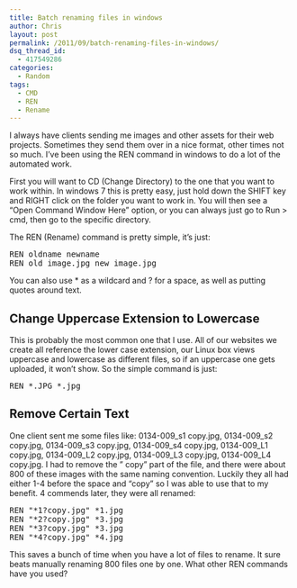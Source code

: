 ```yaml
---
title: Batch renaming files in windows
author: Chris
layout: post
permalink: /2011/09/batch-renaming-files-in-windows/
dsq_thread_id:
  - 417549286
categories:
  - Random
tags:
  - CMD
  - REN
  - Rename
---
```

I always have clients sending me images and other assets for their web projects. Sometimes they send them over in a nice format, other times not so much. I&#8217;ve been using the REN command in windows to do a lot of the automated work.<!--more-->

First you will want to CD (Change Directory) to the one that you want to work within. In windows 7 this is pretty easy, just hold down the SHIFT key and RIGHT click on the folder you want to work in. You will then see a &#8220;Open Command Window Here&#8221; option, or you can always just go to Run > cmd, then go to the specific directory.

The REN (Rename) command is pretty simple, it&#8217;s just: 

<div class="hl-container">
  <div class="hl-main">
    <pre><span class="hl-code">REN oldname newname
REN old_image.jpg new_image.jpg</span></pre>
  </div>
</div>

You can also use * as a wildcard and ? for a space, as well as putting quotes around text.

## Change Uppercase Extension to Lowercase

This is probably the most common one that I use. All of our websites we create all reference the lower case extension, our Linux box views uppercase and lowercase as different files, so if an uppercase one gets uploaded, it won&#8217;t show. So the simple command is just: 

<div class="hl-container">
  <div class="hl-main">
    <pre><span class="hl-code">REN *.JPG *.jpg</span></pre>
  </div>
</div>

## Remove Certain Text

One client sent me some files like: 0134-009\_s1 copy.jpg, 0134-009\_s2 copy.jpg, 0134-009\_s3 copy.jpg, 0134-009\_s4 copy.jpg, 0134-009\_L1 copy.jpg, 0134-009\_L2 copy.jpg, 0134-009\_L3 copy.jpg, 0134-009\_L4 copy.jpg. I had to remove the &#8221; copy&#8221; part of the file, and there were about 800 of these images with the same naming convention. Luckily they all had either 1-4 before the space and &#8220;copy&#8221; so I was able to use that to my benefit. 4 commends later, they were all renamed: 

<div class="hl-container">
  <div class="hl-main">
    <pre><span class="hl-code">REN "*1?copy.jpg" *1.jpg
REN "*2?copy.jpg" *3.jpg
REN "*3?copy.jpg" *3.jpg
REN "*4?copy.jpg" *4.jpg</span></pre>
  </div>
</div>

This saves a bunch of time when you have a lot of files to rename. It sure beats manually renaming 800 files one by one. What other REN commands have you used?